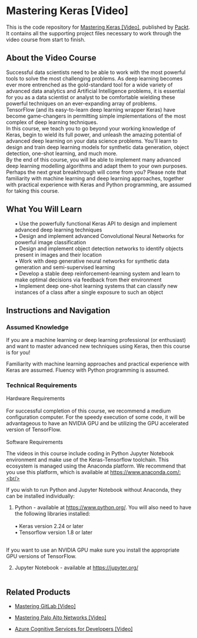 # Mastering Keras [Video]
This is the code repository for [Mastering Keras [Video]]( https://www.packtpub.com/data/mastering-keras-video), published by [Packt](https://www.packtpub.com/?utm_source=github ). It contains all the supporting project files necessary to work through the video course from start to finish.
## About the Video Course
Successful data scientists need to be able to work with the most powerful tools to solve the most challenging problems. As deep learning becomes ever more entrenched as the gold-standard tool for a wide variety of advanced data analytics and Artificial Intelligence problems, it is essential for you as a data scientist or analyst to be comfortable wielding these powerful techniques on an ever-expanding array of problems. <br/>
TensorFlow (and its easy-to-learn deep learning wrapper Keras) have become game-changers in permitting simple implementations of the most complex of deep learning techniques. <br/>
In this course, we teach you to go beyond your working knowledge of Keras, begin to wield its full power, and unleash the amazing potential of advanced deep learning on your data science problems. You'll learn to design and train deep learning models for synthetic data generation, object detection, one-shot learning, and much more. <br/>
By the end of this course, you will be able to implement many advanced deep learning modelling algorithms and adapt them to your own purposes. Perhaps the next great breakthrough will come from you?
Please note that familiarity with machine learning and deep learning approaches, together with practical experience with Keras and Python programming, are assumed for taking this course. <br/>
<H2>What You Will Learn</H2>
<DIV class>

<UL>
• Use the powerfully functional Keras API to design and implement advanced deep learning techniques<br/>
• Design and implement advanced Convolutional Neural Networks for powerful image classification<br/>
• Design and implement object detection networks to identify objects present in images and their location<br/>
• Work with deep generative neural networks for synthetic data generation and semi-supervised learning<br/>
• Develop a stable deep reinforcement-learning system and learn to make optimal decisions via feedback from their environment<br/>
• Implement deep one-shot learning systems that can classify new instances of a class after a single exposure to such an object<br/>
</LI></UL></DIV>

## Instructions and Navigation
### Assumed Knowledge
If you are a machine learning or deep learning professional (or enthusiast) and want to master advanced new techniques using Keras, then this course is for you!

Familiarity with machine learning approaches and practical experience with Keras are assumed. Fluency with Python programming is assumed.
### Technical Requirements <br/>
Hardware Requirements<br/><br/>
For successful completion of this course, we recommend a medium configuration computer. For the speedy execution of some code, it will be advantageous to have an NVIDIA GPU and be utilizing the GPU accelerated version of TensorFlow. <br/><br/>
Software Requirements<br/>

The videos in this course include coding in Python Jupyter Notebook environment and make use of the Keras-Tensorflow toolchain. This ecosystem is managed using the Anaconda platform. We recommend that you use this platform, which is available at https://www.anaconda.com/:<br/>
<br/>


If you wish to run Python and Jupyter Notebook without Anaconda, they can be installed individually: <br/>

1. Python - available at https://www.python.org/. You will also need to have the following libraries installed: <br/>	
•	Keras version 2.24 or later <br/>
•	Tensorflow version 1.8 or later<br/><br/>

If you want to use an NVIDIA GPU make sure you install the appropriate GPU versions of TensorFlow. <br/>

2.	Jupyter Notebook - available at https://jupyter.org/
<br/><br/>
## Related Products
* [Mastering GitLab [Video]](https://www.packtpub.com/networking-and-servers/mastering-gitlab-video?utm_source=github&utm_medium=repository&utm_campaign=9781789537642)

* [Mastering Palo Alto Networks [Video]](https://www.packtpub.com/networking-and-servers/mastering-palo-alto-networks-video)

* [Azure Cognitive Services for Developers [Video]](https://www.packtpub.com/application-development/azure-cognitive-services-developers-video)




